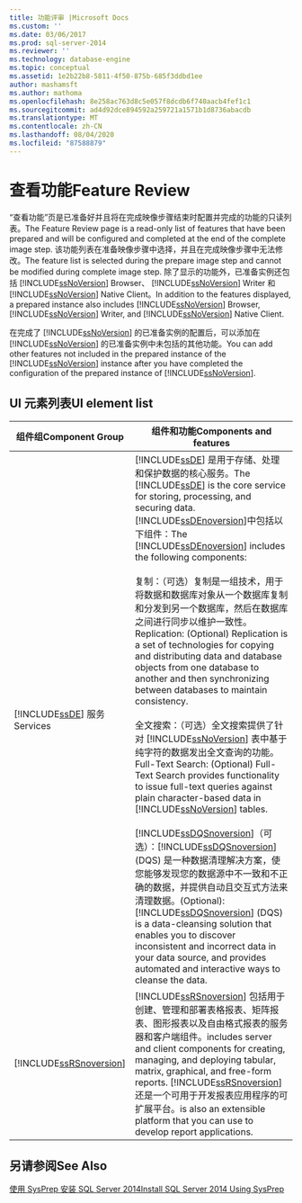 ```yaml
---
title: 功能评审 |Microsoft Docs
ms.custom: ''
ms.date: 03/06/2017
ms.prod: sql-server-2014
ms.reviewer: ''
ms.technology: database-engine
ms.topic: conceptual
ms.assetid: 1e2b22b8-5811-4f50-875b-685f3ddbd1ee
author: mashamsft
ms.author: mathoma
ms.openlocfilehash: 8e258ac763d8c5e057f8dcdb6f740aacb4fef1c1
ms.sourcegitcommit: ad4d92dce894592a259721a1571b1d8736abacdb
ms.translationtype: MT
ms.contentlocale: zh-CN
ms.lasthandoff: 08/04/2020
ms.locfileid: "87588879"
---
```

# <a name="feature-review"></a><span data-ttu-id="c4286-102">查看功能</span><span class="sxs-lookup"><span data-stu-id="c4286-102">Feature Review</span></span>
  <span data-ttu-id="c4286-103">“查看功能”页是已准备好并且将在完成映像步骤结束时配置并完成的功能的只读列表。</span><span class="sxs-lookup"><span data-stu-id="c4286-103">The Feature Review page is a read-only list of features that have been prepared and will be configured and completed at the end of the complete image step.</span></span> <span data-ttu-id="c4286-104">该功能列表在准备映像步骤中选择，并且在完成映像步骤中无法修改。</span><span class="sxs-lookup"><span data-stu-id="c4286-104">The feature list is selected during the prepare image step and cannot be modified during complete image step.</span></span> <span data-ttu-id="c4286-105">除了显示的功能外，已准备实例还包括 [!INCLUDE[ssNoVersion](../../includes/ssnoversion-md.md)] Browser、 [!INCLUDE[ssNoVersion](../../includes/ssnoversion-md.md)] Writer 和 [!INCLUDE[ssNoVersion](../../includes/ssnoversion-md.md)] Native Client。</span><span class="sxs-lookup"><span data-stu-id="c4286-105">In addition to the features displayed, a prepared instance also includes [!INCLUDE[ssNoVersion](../../includes/ssnoversion-md.md)] Browser, [!INCLUDE[ssNoVersion](../../includes/ssnoversion-md.md)] Writer, and [!INCLUDE[ssNoVersion](../../includes/ssnoversion-md.md)] Native Client.</span></span>  
  
 <span data-ttu-id="c4286-106">在完成了 [!INCLUDE[ssNoVersion](../../includes/ssnoversion-md.md)] 的已准备实例的配置后，可以添加在 [!INCLUDE[ssNoVersion](../../includes/ssnoversion-md.md)] 的已准备实例中未包括的其他功能。</span><span class="sxs-lookup"><span data-stu-id="c4286-106">You can add other features not included in the prepared instance of the [!INCLUDE[ssNoVersion](../../includes/ssnoversion-md.md)] instance after you have completed the configuration of the prepared instance of [!INCLUDE[ssNoVersion](../../includes/ssnoversion-md.md)].</span></span>  
  
## <a name="ui-element-list"></a><span data-ttu-id="c4286-107">UI 元素列表</span><span class="sxs-lookup"><span data-stu-id="c4286-107">UI element list</span></span>  
  
|<span data-ttu-id="c4286-108">组件组</span><span class="sxs-lookup"><span data-stu-id="c4286-108">Component Group</span></span>|<span data-ttu-id="c4286-109">组件和功能</span><span class="sxs-lookup"><span data-stu-id="c4286-109">Components and features</span></span>|  
|---------------------|-----------------------------|  
|[!INCLUDE[ssDE](../../includes/ssde-md.md)] <span data-ttu-id="c4286-110">服务</span><span class="sxs-lookup"><span data-stu-id="c4286-110">Services</span></span>|<span data-ttu-id="c4286-111">[!INCLUDE[ssDE](../../includes/ssde-md.md)] 是用于存储、处理和保护数据的核心服务。</span><span class="sxs-lookup"><span data-stu-id="c4286-111">The [!INCLUDE[ssDE](../../includes/ssde-md.md)] is the core service for storing, processing, and securing data.</span></span> <span data-ttu-id="c4286-112">[!INCLUDE[ssDEnoversion](../../includes/ssdenoversion-md.md)]中包括以下组件：</span><span class="sxs-lookup"><span data-stu-id="c4286-112">The [!INCLUDE[ssDEnoversion](../../includes/ssdenoversion-md.md)] includes the following components:</span></span><br /><br /> <span data-ttu-id="c4286-113">复制：（可选）复制是一组技术，用于将数据和数据库对象从一个数据库复制和分发到另一个数据库，然后在数据库之间进行同步以维护一致性。</span><span class="sxs-lookup"><span data-stu-id="c4286-113">Replication: (Optional) Replication is a set of technologies for copying and distributing data and database objects from one database to another and then synchronizing between databases to maintain consistency.</span></span><br /><br /> <span data-ttu-id="c4286-114">全文搜索：（可选）全文搜索提供了针对 [!INCLUDE[ssNoVersion](../../includes/ssnoversion-md.md)] 表中基于纯字符的数据发出全文查询的功能。</span><span class="sxs-lookup"><span data-stu-id="c4286-114">Full-Text Search: (Optional) Full-Text Search provides functionality to issue full-text queries against plain character-based data in [!INCLUDE[ssNoVersion](../../includes/ssnoversion-md.md)] tables.</span></span><br /><br /> [!INCLUDE[ssDQSnoversion](../../includes/ssdqsnoversion-md.md)]<span data-ttu-id="c4286-115">（可选）：[!INCLUDE[ssDQSnoversion](../../includes/ssdqsnoversion-md.md)] (DQS) 是一种数据清理解决方案，使您能够发现您的数据源中不一致和不正确的数据，并提供自动且交互式方法来清理数据。</span><span class="sxs-lookup"><span data-stu-id="c4286-115">(Optional): [!INCLUDE[ssDQSnoversion](../../includes/ssdqsnoversion-md.md)] (DQS) is a data-cleansing solution that enables you to discover inconsistent and incorrect data in your data source, and provides automated and interactive ways to cleanse the data.</span></span>|  
|[!INCLUDE[ssRSnoversion](../../includes/ssrsnoversion-md.md)]|[!INCLUDE[ssRSnoversion](../../includes/ssrsnoversion-md.md)] <span data-ttu-id="c4286-116">包括用于创建、管理和部署表格报表、矩阵报表、图形报表以及自由格式报表的服务器和客户端组件。</span><span class="sxs-lookup"><span data-stu-id="c4286-116">includes server and client components for creating, managing, and deploying tabular, matrix, graphical, and free-form reports.</span></span> [!INCLUDE[ssRSnoversion](../../includes/ssrsnoversion-md.md)] <span data-ttu-id="c4286-117">还是一个可用于开发报表应用程序的可扩展平台。</span><span class="sxs-lookup"><span data-stu-id="c4286-117">is also an extensible platform that you can use to develop report applications.</span></span>|  
  
## <a name="see-also"></a><span data-ttu-id="c4286-118">另请参阅</span><span class="sxs-lookup"><span data-stu-id="c4286-118">See Also</span></span>  
 [<span data-ttu-id="c4286-119">使用 SysPrep 安装 SQL Server 2014</span><span class="sxs-lookup"><span data-stu-id="c4286-119">Install SQL Server 2014 Using SysPrep</span></span>](../../database-engine/install-windows/install-sql-server-using-sysprep.md)  
  
  
